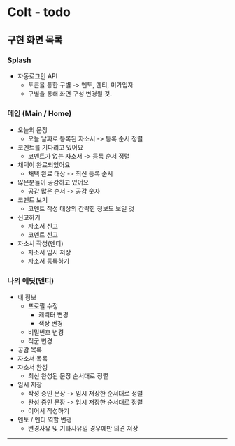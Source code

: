 # Colt - todo

## 구현 화면 목록

### Splash
- 자동로그인 API
    - 토큰을 통한 구별 -> 멘토, 멘티, 미가입자
    - 구별을 통해 화면 구성 변경될 것.
    
### 메인 (Main / Home)
- 오늘의 문장
    - 오늘 날짜로 등록된 자소서 -> 등록 순서 정렬
- 코멘트를 기다리고 있어요
    - 코멘트가 없는 자소서 -> 등록 순서 정렬
- 채택이 완료되었어요
    - 채택 완료 대상 -> 최신 등록 순서
- 많은분들이 공감하고 있어요
    - 공감 많은 순서 -> 공감 숫자
- 코멘트 보기
    - 코멘트 작성 대상의 간략한 정보도 보일 것
- 신고하기
    - 자소서 신고
    - 코멘트 신고
- 자소서 작성(멘티)
    - 자소서 임시 저장
    - 자소서 등록하기

### 나의 에딧(멘티)
- 내 정보
    - 프로필 수정
        - 캐릭터 변경
        - 색상 변경
    - 비밀번호 변경
    - 직군 변경
- 공감 목록
- 자소서 목록
- 자소서 완성
    - 최신 완성된 문장 순서대로 정렬
- 임시 저장
    - 작성 중인 문장 -> 임시 저장한 순서대로 정렬
    - 완성 중인 문장 -> 임시 저장한 순서대로 정렬
    - 이어서 작성하기
- 멘토 / 멘티 역할 변경
    - 변경사유 및 기타사유일 경우에만 의견 저장

---